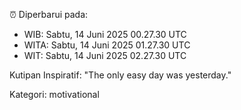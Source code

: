 ⏰ Diperbarui pada:
- WIB: Sabtu, 14 Juni 2025 00.27.30 UTC
- WITA: Sabtu, 14 Juni 2025 01.27.30 UTC
- WIT: Sabtu, 14 Juni 2025 02.27.30 UTC

Kutipan Inspiratif:
"The only easy day was yesterday."


Kategori: motivational

